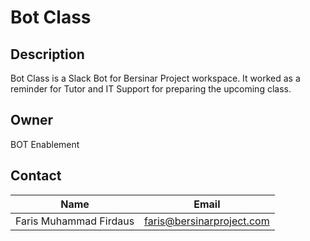 # Bot Class

## Description

Bot Class is a Slack Bot for Bersinar Project workspace. It worked as a reminder for Tutor and IT Support for preparing the upcoming class.

## Owner

BOT Enablement

## Contact

| Name                   | Email                           |
| :--------------------: |:-------------------------------:|
| Faris Muhammad Firdaus | faris@bersinarproject.com       |
